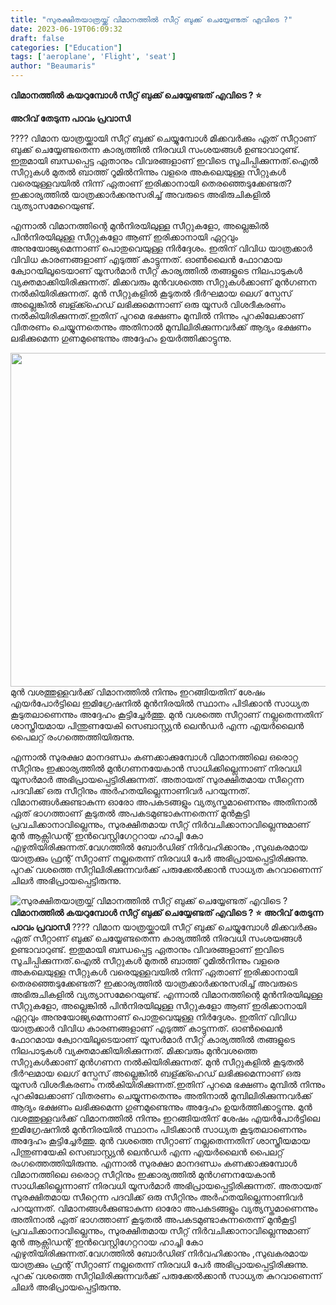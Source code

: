 ```yaml
---
title: "സുരക്ഷിതയാത്രയ്ക്ക് വിമാനത്തിൽ സീറ്റ് ബുക്ക് ചെയ്യേണ്ടത് എവിടെ ?"
date: 2023-06-19T06:09:32
draft: false
categories: ["Education"]
tags: ['aeroplane', 'Flight', 'seat']
author: "Beaumaris"
---
```


<strong>വിമാനത്തിൽ കയറുമ്പോൾ സീറ്റ് ബുക്ക് ചെയ്യേണ്ടത് എവിടെ ? ⭐</strong>

<strong>അറിവ് തേടുന്ന പാവം പ്രവാസി</strong>

???? വിമാന യാത്രയ്ക്കായി സീറ്റ് ബുക്ക് ചെയ്യുമ്പോൾ മിക്കവർക്കും ഏത് സീറ്റാണ് ബുക്ക് ചെയ്യേണ്ടതെന്ന കാര്യത്തിൽ നിരവധി സംശയങ്ങൾ ഉണ്ടാവാറുണ്ട്. ഇതുമായി ബന്ധപ്പെട്ട ഏതാനും വിവരങ്ങളാണ് ഇവിടെ സൂചിപ്പിക്കുന്നത്.ഐൽ സീറ്റുകൾ മുതൽ ബാത്ത് റൂമിൽനിന്നും വളരെ അകലെയുള്ള സീറ്റുകൾ വരെയുള്ളവയിൽ നിന്ന് ഏതാണ് ഇരിക്കാനായി തെരഞ്ഞെടുക്കേണ്ടത്? ഇക്കാര്യത്തിൽ യാത്രക്കാർക്കനുസരിച്ച് അവരുടെ അഭിരുചികളിൽ വ്യത്യാസമേറെയുണ്ട്.

എന്നാൽ വിമാനത്തിന്റെ മുൻനിരയിലുള്ള സീറ്റുകളോ, അല്ലെങ്കിൽ പിൻനിരയിലുള്ള സീറ്റുകളോ ആണ് ഇരിക്കാനായി ഏറ്റവും അനുയോജ്യമെന്നാണ് പൊതുവെയുള്ള നിർദ്ദേശം. ഇതിന് വിവിധ യാത്രക്കാർ വിവിധ കാരണങ്ങളാണ് എടുത്ത് കാട്ടുന്നത്. ഓൺലൈൻ ഫോറമായ ക്വോറയിലൂടെയാണ് യൂസർമാർ സീറ്റ് കാര്യത്തിൽ തങ്ങളുടെ നിലപാടുകൾ വ്യക്തമാക്കിയിരിക്കുന്നത്. മിക്കവരും മുൻവശത്തെ സീറ്റുകൾക്കാണ് മുൻഗണന നൽകിയിരിക്കുന്നത്. മുൻ സീറ്റുകളിൽ കൂടുതൽ ദീർഘമായ ലെഗ് സ്പേസ് അല്ലെങ്കിൽ ബള്ക്ക്ഹെഡ് ലഭിക്കുമെന്നാണ് ഒരു യൂസർ വിശദീകരണം നൽകിയിരിക്കുന്നത്.ഇതിന് പുറമെ ഭക്ഷണം മുമ്പിൽ നിന്നും പുറകിലേക്കാണ് വിതരണം ചെയ്യുന്നതെന്നും അതിനാൽ മുമ്പിലിരിക്കുന്നവർക്ക് ആദ്യം ഭക്ഷണം ലഭിക്കുമെന്ന ഗുണമുണ്ടെന്നും അദ്ദേഹം ഉയർത്തിക്കാട്ടുന്നു.

<a href="https://cdn.boolokam.com/articles/2023/06/ffffff-12.jpg"><img class=" wp-image-400145 aligncenter" src="https://cdn.boolokam.com/articles/2023/06/ffffff-12.jpg" alt="" width="800" height="534" /></a>മുൻ വശത്തുള്ളവർക്ക് വിമാനത്തിൽ നിന്നും ഇറങ്ങിയതിന് ശേഷം എയർപോർട്ടിലെ ഇമിഗ്രേഷനിൽ മുൻനിരയിൽ സ്ഥാനം പിടിക്കാൻ സാധ്യത കൂടുതലാണെന്നും അദ്ദേഹം കൂട്ടിച്ചേർത്തു. മുൻ വശത്തെ സീറ്റാണ് നല്ലതെന്നതിന് ശാസ്ത്രീയമായ പിന്തുണയേകി സെബാസ്റ്റ്യൻ ലെൻഡർ എന്ന എയർലൈൻ പൈലറ്റ് രംഗത്തെത്തിയിരുന്നു.

എന്നാൽ സുരക്ഷാ മാനദണ്ഡം കണക്കാക്കുമ്പോൾ വിമാനത്തിലെ ഒരൊറ്റ സീറ്റിനും ഇക്കാര്യത്തിൽ മുൻഗണനയേകാൻ സാധിക്കില്ലെന്നാണ് നിരവധി യൂസർമാർ അഭിപ്രായപ്പെട്ടിരിക്കുന്നത്. അതായത് സുരക്ഷിതമായ സീറ്റെന്ന പദവിക്ക് ഒരു സീറ്റിനും അർഹതയില്ലെന്നാണിവർ പറയുന്നത്. വിമാനങ്ങൾക്കുണ്ടാകുന്ന ഓരോ അപകടങ്ങളും വ്യത്യസ്തമാണെന്നും അതിനാൽ ഏത് ഭാഗത്താണ് കൂടുതൽ അപകടമുണ്ടാകുന്നതെന്ന് മുൻകൂട്ടി പ്രവചിക്കാനാവില്ലെന്നും, സുരക്ഷിതമായ സീറ്റ് നിർവചിക്കാനാവില്ലെന്നുമാണ് മുൻ ആക്സിഡന്റ് ഇൻവെസ്റ്റിഗേറ്ററായ ഹാച്ചി കോ എഴുതിയിരിക്കുന്നത്.വേഗത്തിൽ ബോർഡിങ് നിർവഹിക്കാനും ,സുഖകരമായ യാത്രക്കും ഫ്രന്റ് സീറ്റാണ് നല്ലതെന്ന് നിരവധി പേർ അഭിപ്രായപ്പെട്ടിരിക്കുന്നു. പുറക് വശത്തെ സീറ്റിലിരിക്കുന്നവർക്ക് പരുക്കേൽക്കാൻ സാധ്യത കുറവാണെന്ന് ചിലർ അഭിപ്രായപ്പെട്ടിരുന്നു.


![സുരക്ഷിതയാത്രയ്ക്ക് വിമാനത്തിൽ സീറ്റ് ബുക്ക് ചെയ്യേണ്ടത് എവിടെ ?](https://cdn.boolokam.com/articles/2023/06/ffffff-12.jpg)**വിമാനത്തിൽ കയറുമ്പോൾ സീറ്റ് ബുക്ക് ചെയ്യേണ്ടത് എവിടെ ? ⭐** **അറിവ് തേടുന്ന പാവം പ്രവാസി** ???? വിമാന യാത്രയ്ക്കായി സീറ്റ് ബുക്ക് ചെയ്യുമ്പോൾ മിക്കവർക്കും ഏത് സീറ്റാണ് ബുക്ക് ചെയ്യേണ്ടതെന്ന കാര്യത്തിൽ നിരവധി സംശയങ്ങൾ ഉണ്ടാവാറുണ്ട്. ഇതുമായി ബന്ധപ്പെട്ട ഏതാനും വിവരങ്ങളാണ് ഇവിടെ സൂചിപ്പിക്കുന്നത്.ഐൽ സീറ്റുകൾ മുതൽ ബാത്ത് റൂമിൽനിന്നും വളരെ അകലെയുള്ള സീറ്റുകൾ വരെയുള്ളവയിൽ നിന്ന് ഏതാണ് ഇരിക്കാനായി തെരഞ്ഞെടുക്കേണ്ടത്? ഇക്കാര്യത്തിൽ യാത്രക്കാർക്കനുസരിച്ച് അവരുടെ അഭിരുചികളിൽ വ്യത്യാസമേറെയുണ്ട്. എന്നാൽ വിമാനത്തിന്റെ മുൻനിരയിലുള്ള സീറ്റുകളോ, അല്ലെങ്കിൽ പിൻനിരയിലുള്ള സീറ്റുകളോ ആണ് ഇരിക്കാനായി ഏറ്റവും അനുയോജ്യമെന്നാണ് പൊതുവെയുള്ള നിർദ്ദേശം. ഇതിന് വിവിധ യാത്രക്കാർ വിവിധ കാരണങ്ങളാണ് എടുത്ത് കാട്ടുന്നത്. ഓൺലൈൻ ഫോറമായ ക്വോറയിലൂടെയാണ് യൂസർമാർ സീറ്റ് കാര്യത്തിൽ തങ്ങളുടെ നിലപാടുകൾ വ്യക്തമാക്കിയിരിക്കുന്നത്. മിക്കവരും മുൻവശത്തെ സീറ്റുകൾക്കാണ് മുൻഗണന നൽകിയിരിക്കുന്നത്. മുൻ സീറ്റുകളിൽ കൂടുതൽ ദീർഘമായ ലെഗ് സ്പേസ് അല്ലെങ്കിൽ ബള്ക്ക്ഹെഡ് ലഭിക്കുമെന്നാണ് ഒരു യൂസർ വിശദീകരണം നൽകിയിരിക്കുന്നത്.ഇതിന് പുറമെ ഭക്ഷണം മുമ്പിൽ നിന്നും പുറകിലേക്കാണ് വിതരണം ചെയ്യുന്നതെന്നും അതിനാൽ മുമ്പിലിരിക്കുന്നവർക്ക് ആദ്യം ഭക്ഷണം ലഭിക്കുമെന്ന ഗുണമുണ്ടെന്നും അദ്ദേഹം ഉയർത്തിക്കാട്ടുന്നു. [](https://cdn.boolokam.com/articles/2023/06/ffffff-12.jpg)മുൻ വശത്തുള്ളവർക്ക് വിമാനത്തിൽ നിന്നും ഇറങ്ങിയതിന് ശേഷം എയർപോർട്ടിലെ ഇമിഗ്രേഷനിൽ മുൻനിരയിൽ സ്ഥാനം പിടിക്കാൻ സാധ്യത കൂടുതലാണെന്നും അദ്ദേഹം കൂട്ടിച്ചേർത്തു. മുൻ വശത്തെ സീറ്റാണ് നല്ലതെന്നതിന് ശാസ്ത്രീയമായ പിന്തുണയേകി സെബാസ്റ്റ്യൻ ലെൻഡർ എന്ന എയർലൈൻ പൈലറ്റ് രംഗത്തെത്തിയിരുന്നു. എന്നാൽ സുരക്ഷാ മാനദണ്ഡം കണക്കാക്കുമ്പോൾ വിമാനത്തിലെ ഒരൊറ്റ സീറ്റിനും ഇക്കാര്യത്തിൽ മുൻഗണനയേകാൻ സാധിക്കില്ലെന്നാണ് നിരവധി യൂസർമാർ അഭിപ്രായപ്പെട്ടിരിക്കുന്നത്. അതായത് സുരക്ഷിതമായ സീറ്റെന്ന പദവിക്ക് ഒരു സീറ്റിനും അർഹതയില്ലെന്നാണിവർ പറയുന്നത്. വിമാനങ്ങൾക്കുണ്ടാകുന്ന ഓരോ അപകടങ്ങളും വ്യത്യസ്തമാണെന്നും അതിനാൽ ഏത് ഭാഗത്താണ് കൂടുതൽ അപകടമുണ്ടാകുന്നതെന്ന് മുൻകൂട്ടി പ്രവചിക്കാനാവില്ലെന്നും, സുരക്ഷിതമായ സീറ്റ് നിർവചിക്കാനാവില്ലെന്നുമാണ് മുൻ ആക്സിഡന്റ് ഇൻവെസ്റ്റിഗേറ്ററായ ഹാച്ചി കോ എഴുതിയിരിക്കുന്നത്.വേഗത്തിൽ ബോർഡിങ് നിർവഹിക്കാനും ,സുഖകരമായ യാത്രക്കും ഫ്രന്റ് സീറ്റാണ് നല്ലതെന്ന് നിരവധി പേർ അഭിപ്രായപ്പെട്ടിരിക്കുന്നു. പുറക് വശത്തെ സീറ്റിലിരിക്കുന്നവർക്ക് പരുക്കേൽക്കാൻ സാധ്യത കുറവാണെന്ന് ചിലർ അഭിപ്രായപ്പെട്ടിരുന്നു.
